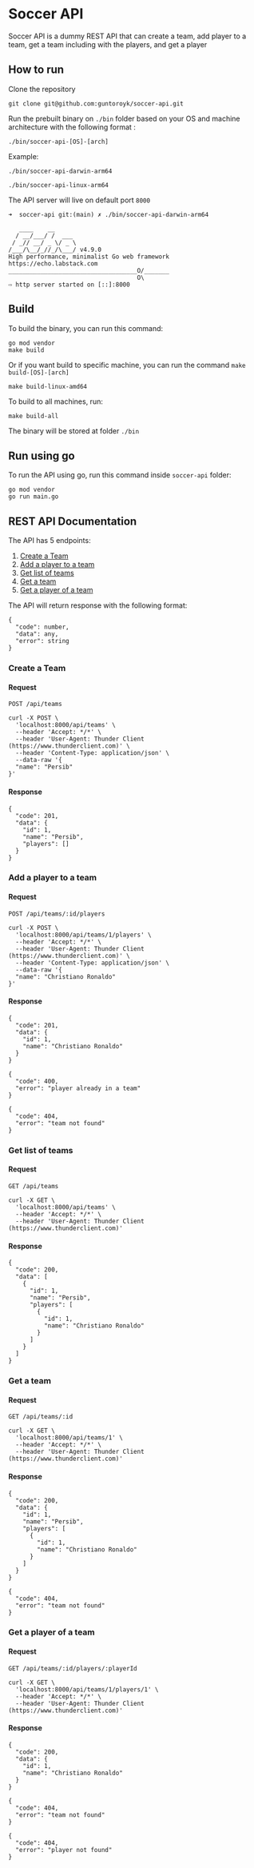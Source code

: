 # Soccer API

Soccer API is a dummy REST API that can create a team, add player to a team, get a team including with the players, and get a player

## How to run

Clone the repository

```
git clone git@github.com:guntoroyk/soccer-api.git
```

Run the prebuilt binary on `./bin` folder based on your OS and machine architecture with the following format :

```
./bin/soccer-api-[OS]-[arch]
```

Example:

```
./bin/soccer-api-darwin-arm64

./bin/soccer-api-linux-arm64
```

The API server will live on default port `8000`

```
➜  soccer-api git:(main) ✗ ./bin/soccer-api-darwin-arm64

   ____    __
  / __/___/ /  ___
 / _// __/ _ \/ _ \
/___/\__/_//_/\___/ v4.9.0
High performance, minimalist Go web framework
https://echo.labstack.com
____________________________________O/_______
                                    O\
⇨ http server started on [::]:8000

```

## Build

To build the binary, you can run this command:

```
go mod vendor
make build
```

Or if you want build to specific machine, you can run the command `make build-[OS]-[arch]`

```
make build-linux-amd64
```

To build to all machines, run:

```
make build-all
```

The binary will be stored at folder `./bin`

## Run using go

To run the API using go, run this command inside `soccer-api` folder:

```
go mod vendor
go run main.go
```

## REST API Documentation

The API has 5 endpoints:

1. [Create a Team](#create-a-team)
2. [Add a player to a team](#add-a-player-to-a-team)
3. [Get list of teams](#get-list-of-teams)
4. [Get a team](#get-a-team)
5. [Get a player of a team](#get-a-player-of-a-team)

The API will return response with the following format:

```
{
  "code": number,
  "data": any,
  "error": string
}
```

### Create a Team

#### Request

`POST /api/teams`

```
curl -X POST \
  'localhost:8000/api/teams' \
  --header 'Accept: */*' \
  --header 'User-Agent: Thunder Client (https://www.thunderclient.com)' \
  --header 'Content-Type: application/json' \
  --data-raw '{
  "name": "Persib"
}'
```

#### Response

```
{
  "code": 201,
  "data": {
    "id": 1,
    "name": "Persib",
    "players": []
  }
}
```

### Add a player to a team

#### Request

`POST /api/teams/:id/players`

```
curl -X POST \
  'localhost:8000/api/teams/1/players' \
  --header 'Accept: */*' \
  --header 'User-Agent: Thunder Client (https://www.thunderclient.com)' \
  --header 'Content-Type: application/json' \
  --data-raw '{
  "name": "Christiano Ronaldo"
}'

```

#### Response

```
{
  "code": 201,
  "data": {
    "id": 1,
    "name": "Christiano Ronaldo"
  }
}
```

```
{
  "code": 400,
  "error": "player already in a team"
}
```

```
{
  "code": 404,
  "error": "team not found"
}
```

### Get list of teams

#### Request

`GET /api/teams`

```
curl -X GET \
  'localhost:8000/api/teams' \
  --header 'Accept: */*' \
  --header 'User-Agent: Thunder Client (https://www.thunderclient.com)'
```

#### Response

```
{
  "code": 200,
  "data": [
    {
      "id": 1,
      "name": "Persib",
      "players": [
        {
          "id": 1,
          "name": "Christiano Ronaldo"
        }
      ]
    }
  ]
}
```

### Get a team

#### Request

`GET /api/teams/:id`

```
curl -X GET \
  'localhost:8000/api/teams/1' \
  --header 'Accept: */*' \
  --header 'User-Agent: Thunder Client (https://www.thunderclient.com)'
```

#### Response

```
{
  "code": 200,
  "data": {
    "id": 1,
    "name": "Persib",
    "players": [
      {
        "id": 1,
        "name": "Christiano Ronaldo"
      }
    ]
  }
}
```

```
{
  "code": 404,
  "error": "team not found"
}
```

### Get a player of a team

#### Request

`GET /api/teams/:id/players/:playerId`

```
curl -X GET \
  'localhost:8000/api/teams/1/players/1' \
  --header 'Accept: */*' \
  --header 'User-Agent: Thunder Client (https://www.thunderclient.com)'
```

#### Response

```
{
  "code": 200,
  "data": {
    "id": 1,
    "name": "Christiano Ronaldo"
  }
}
```

```
{
  "code": 404,
  "error": "team not found"
}
```

```
{
  "code": 404,
  "error": "player not found"
}
```
